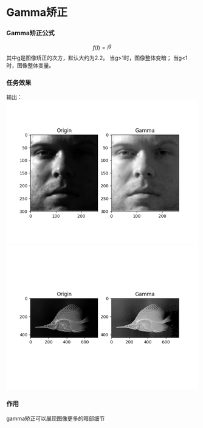 # Gamma矫正
### Gamma矫正公式
$$
 f(I)= I ^ g 
$$
其中g是图像矫正的次方，默认大约为2.2。
当g>1时，图像整体变暗；
当g<1时，图像整体变量。
### 任务效果
输出：  
![7-1](image/output_1.png)
![7-2](image/output_2.png)


### 作用
gamma矫正可以展现图像更多的暗部细节

